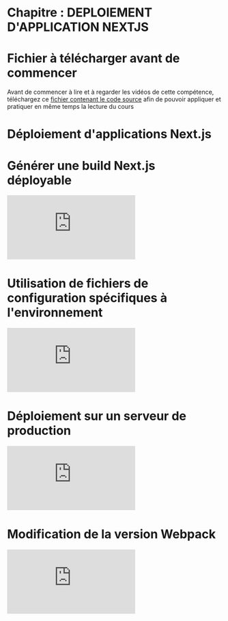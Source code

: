# Chapitre : DEPLOIEMENT D'APPLICATION NEXTJS


# Fichier à télécharger avant de commencer

Avant de commencer à lire et à regarder les vidéos de cette compétence, téléchargez ce [fichier contenant le code source](https://drive.google.com/drive/folders/18khfbgBX6xQ-fO77j2spel3kSfiTaUjJ?usp=sharing) afin de pouvoir appliquer et pratiquer en même temps la lecture du cours

# Déploiement d'applications Next.js

# Générer une build Next.js déployable

<iframe allowfullscreen="true" frameborder="0" src="https://www.youtube.com/embed/cvJrE0sn7kY"></iframe>

# Utilisation de fichiers de configuration spécifiques à l'environnement

<iframe allowfullscreen="true" frameborder="0" src="https://www.youtube.com/embed/DPksPpN3tms"></iframe>

# Déploiement sur un serveur de production

<iframe allowfullscreen="true" frameborder="0" src="https://www.youtube.com/embed/Xhu74LDwyFM"></iframe>

# Modification de la version Webpack

<iframe allowfullscreen="true" frameborder="0" src="https://www.youtube.com/embed/fKXz54eAoX8"></iframe>

